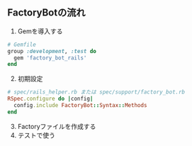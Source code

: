 ## FactoryBotの流れ
1. Gemを導入する
```ruby
# Gemfile
group :development, :test do
  gem 'factory_bot_rails'
end
```
2. 初期設定
```rb
# spec/rails_helper.rb または spec/support/factory_bot.rb
RSpec.configure do |config|
  config.include FactoryBot::Syntax::Methods
end
```

3. Factoryファイルを作成する
4. テストで使う